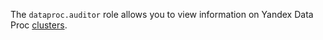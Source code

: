 The `dataproc.auditor` role allows you to view information on Yandex Data Proc [clusters](../../data-proc/concepts/index.md#resources).
